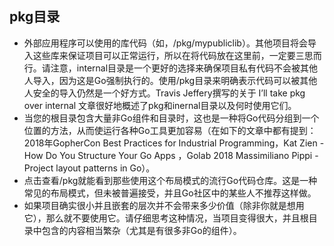 ## pkg目录
* 外部应用程序可以使用的库代码（如，/pkg/mypubliclib）。其他项目将会导入这些库来保证项目可以正常运行，所以在将代码放在这里前，一定要三思而行。请注意，internal目录是一个更好的选择来确保项目私有代码不会被其他人导入，因为这是Go强制执行的。使用/pkg目录来明确表示代码可以被其他人安全的导入仍然是一个好方式。Travis Jeffery撰写的关于 I’ll take pkg over internal 文章很好地概述了pkg和inernal目录以及何时使用它们。
* 当您的根目录包含大量非Go组件和目录时，这也是一种将Go代码分组到一个位置的方法，从而使运行各种Go工具更加容易（在如下的文章中都有提到：2018年GopherCon Best Practices for Industrial Programming，Kat Zien - How Do You Structure Your Go Apps ，Golab 2018 Massimiliano Pippi - Project layout patterns in Go）。
* 点击查看/pkg就能看到那些使用这个布局模式的流行Go代码仓库。这是一种常见的布局模式，但未被普遍接受，并且Go社区中的某些人不推荐这样做。
* 如果项目确实很小并且嵌套的层次并不会带来多少价值（除非你就是想用它），那么就不要使用它。请仔细思考这种情况，当项目变得很大，并且根目录中包含的内容相当繁杂（尤其是有很多非Go的组件）。